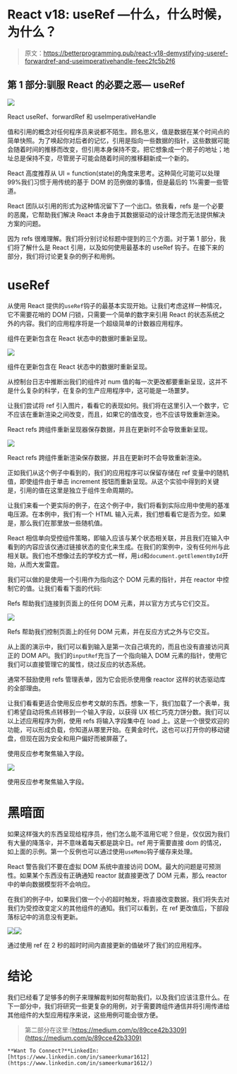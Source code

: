 # React v18: useRef —什么，什么时候，为什么？

> 原文：<https://betterprogramming.pub/react-v18-demystifying-useref-forwardref-and-useimperativehandle-feec2fc5b2f6>

## 第 1 部分:驯服 React 的必要之恶— **useRef**

![](img/b5fc7f75fb8d883652e78915eb65284a.png)

React useRef、forwardRef 和 useImperativeHandle

值和引用的概念对任何程序员来说都不陌生。顾名思义，值是数据在某个时间点的简单快照。为了唤起你对后者的记忆，引用是指向一些数据的指针，这些数据可能会随着时间的推移而改变，但引用本身保持不变。把它想象成一个房子的地址；地址总是保持不变，尽管房子可能会随着时间的推移翻新成一个新的。

React 高度推荐从 UI = function(state)的角度来思考。这种简化可能可以处理 99%我们习惯于用传统的基于 DOM 的范例做的事情，但是最后的 1%需要一些管道。

React 团队以引用的形式为这种情况留下了一个出口。依我看，refs 是一个必要的恶魔，它帮助我们解决 React 本身由于其数据驱动的设计理念而无法提供解决方案的问题。

因为 refs 很难理解。我们将分别讨论标题中提到的三个方面。对于第 1 部分，我们将了解什么是 React 引用，以及如何使用最基本的 useRef 钩子。在接下来的部分，我们将讨论更复杂的例子和用例。

# **useRef**

从使用 React 提供的`useRef`钩子的最基本实现开始。让我们考虑这样一种情况，它不需要花哨的 DOM 闩锁，只需要一个简单的数字来引用 React 的状态系统之外的内容。我们的应用程序将是一个超级简单的计数器应用程序。

组件在更新包含在 React 状态中的数据时重新呈现。

![](img/e578a566e513cc42d6d85043b72996ce.png)

组件在更新包含在 React 状态中的数据时重新呈现。

从控制台日志中推断出我们的组件对 num 值的每一次更改都要重新呈现，这并不是什么复杂的科学，在复杂的生产应用程序中，这可能是一场噩梦。

让我们尝试将 ref 引入图片，看看它的表现如何。我们将在这里引入一个数字，它不应该在重新渲染之间改变，而且，如果它的值改变，也不应该导致重新渲染。

React refs 跨组件重新呈现器保存数据，并且在更新时不会导致重新呈现。

![](img/a7e4df84c1d8c329d138d302f55780a1.png)

React refs 跨组件重新渲染保存数据，并且在更新时不会导致重新渲染。

正如我们从这个例子中看到的，我们的应用程序可以保留存储在 ref 变量中的随机值，即使组件由于单击 increment 按钮而重新呈现。从这个实验中得到的关键是，引用的值在这里是独立于组件生命周期的。

让我们来看一个更实际的例子，在这个例子中，我们将看到实际应用中使用的基准电压源。在本例中，我们有一个 HTML 输入元素，我们想看看它是否为空。如果是，那么我们在那里放一些随机值。

React 相信单向受控组件策略，即输入应该与某个状态相关联，并且我们在输入中看到的内容应该仅通过链接状态的变化来生成。在我们的案例中，没有任何州与此相关联。我们也不想像过去的学校方式一样，用`id`和`document.getElementById`开始，从而大发雷霆。

我们可以做的是使用一个引用作为指向这个 DOM 元素的指针，并在 reactor 中控制它的值。让我们看看下面的代码:

Refs 帮助我们连接到页面上的任何 DOM 元素，并以官方方式与它们交互。

![](img/cdb043d0efae6d42d2e3868388c273ba.png)

Refs 帮助我们控制页面上的任何 DOM 元素，并在反应方式之外与它交互。

从上面的演示中，我们可以看到输入是第一次自己填充的，而且也没有直接访问真正的 DOM API。我们的`inputRef`充当了一个指向输入 DOM 元素的指针，使用它我们可以直接管理它的属性，绕过反应的状态系统。

通常不鼓励使用 refs 管理表单，因为它会扼杀使用像 reactor 这样的状态驱动库的全部理由。

让我们看看更适合使用反应参考文献的东西。想象一下，我们加载了一个表单，我们希望自动将焦点转移到一个输入字段，以获得 UX 核仁巧克力饼分数。我们可以以上述应用程序为例，使用 refs 将输入字段集中在 load 上。这是一个很受欢迎的功能，可以形成负载，你知道从哪里开始。在黄金时代，这也可以打开你的移动键盘，但现在因为安全和用户偏好而被屏蔽了。

使用反应参考聚焦输入字段。

![](img/3afb56377b6c5d4c0c84a3a66a43dbd5.png)

使用反应参考聚焦输入字段。

# 黑暗面

如果这样强大的东西呈现给程序员，他们怎么能不滥用它呢？但是，仅仅因为我们有大量的降落伞，并不意味着每天都是跳伞日。ref 用于需要直接 dom 的情况，如上面的示例。第一个反例也可以通过使用`useMemo`钩子缓存来处理。

React 警告我们不要在虚拟 DOM 系统中直接访问 DOM。最大的问题是可预测性。如果某个东西没有正确通知 reactor 就直接更改了 DOM 元素，那么 reactor 中的单向数据模型将不会响应。

在我们的例子中，如果我们做一个小的超时触发，将直接改变数据，我们将失去对我们为受控改变定义的其他组件的通知。我们可以看到，在 ref 更改值后，下部段落标记中的消息没有更新。

![](img/a953d8a19056c9c1e9b840031c14d783.png)![](img/3880a80474d78789904002348dcf54cb.png)

通过使用 ref 在 2 秒的超时时间内直接更新的值破坏了我们的应用程序。

# 结论

我们已经看了足够多的例子来理解裁判如何帮助我们，以及我们应该注意什么。在下一部分中，我们将研究一些更复杂的用例，对于需要跨组件通信并将引用传递给其他组件的大型应用程序来说，这些用例可能会很方便。

> 第二部分在这里:[https://medium.com/p/89cce42b3309](https://medium.com/p/89cce42b3309)

```
**Want To Connect?**LinkedIn: [https://www.linkedin.com/in/sameerkumar1612](https://www.linkedin.com/in/sameerkumar1612/)
```